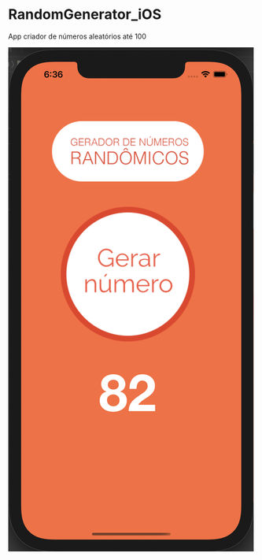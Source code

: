 # RandomGenerator_iOS
App criador de números aleatórios até 100

<img src="https://github.com/jeff77araujo/RandomGenerator_iOS/blob/main/Captura%20de%20Tela%20do%20app.png" alt="Minha Figura">

